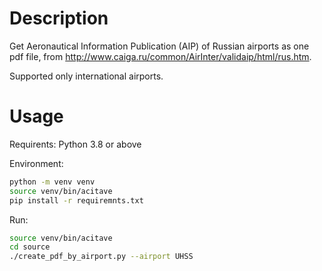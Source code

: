 # Description

Get Aeronautical Information Publication (AIP) of Russian airports as one pdf file,
from http://www.caiga.ru/common/AirInter/validaip/html/rus.htm.

Supported only international airports.

# Usage

Requirents: Python 3.8 or above

Environment:

```bash
python -m venv venv
source venv/bin/acitave
pip install -r requiremnts.txt
```

Run:

```bash
source venv/bin/acitave
cd source
./create_pdf_by_airport.py --airport UHSS
```
